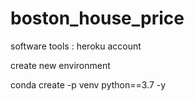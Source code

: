 # boston_house_price

software tools :
heroku account 

create new environment

conda create -p venv python==3.7 -y